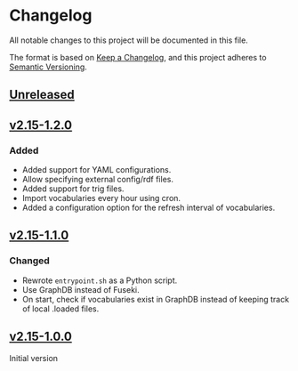 # Changelog

All notable changes to this project will be documented in this file.

The format is based on [Keep a Changelog](https://keepachangelog.com/en/1.1.0/),
and this project adheres to [Semantic Versioning](https://semver.org/spec/v2.0.0.html).

## [Unreleased]

## [v2.15-1.2.0]

### Added
- Added support for YAML configurations.
- Allow specifying external config/rdf files.
- Added support for trig files.
- Import vocabularies every hour using cron.
- Added a configuration option for the refresh interval of vocabularies.

## [v2.15-1.1.0]

### Changed

 - Rewrote `entrypoint.sh` as a Python script.
 - Use GraphDB instead of Fuseki.
 - On start, check if vocabularies exist in GraphDB instead of keeping track of local .loaded files.

## [v2.15-1.0.0]

Initial version

[Unreleased]: https://github.com/knaw-huc/sd-skosmos
[v2.15-1.0.0]: https://github.com/knaw-huc/sd-skosmos/releases/tag/v2.15-1.0-RC4
[v2.15-1.1.0]: https://github.com/knaw-huc/sd-skosmos/releases/tag/v2.15-1.1.0
[v2.15-1.2.0]: https://github.com/knaw-huc/sd-skosmos/releases/tag/v2.15-1.2.0
